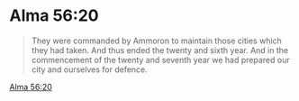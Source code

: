 # Alma 56:20

> They were commanded by Ammoron to maintain those cities which they had taken. And thus ended the twenty and sixth year. And in the commencement of the twenty and seventh year we had prepared our city and ourselves for defence.

[Alma 56:20](https://www.churchofjesuschrist.org/study/scriptures/bofm/alma/56?lang=eng&id=p20#p20)


